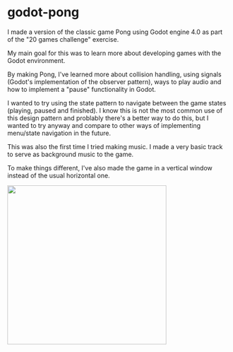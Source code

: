 # godot-pong
I made a version of the classic game Pong using Godot engine 4.0 as part of the "20 games challenge" exercise. 

My main goal for this was to learn more about developing games with the Godot environment. 

By making Pong, I've learned more about collision handling, using signals (Godot's implementation of the observer pattern), ways to play audio and how to implement a "pause" functionality in Godot.

I wanted to try using the state pattern to navigate between the game states (playing, paused and finished). I know this is not the most common use of this design pattern and problably there's a better way to do this, but I wanted to try anyway and compare to other ways of implementing menu/state navigation in the future.

This was also the first time I tried making music. I made a very basic track to serve as background music to the game.

To make things different, I've also made the game in a vertical window instead of the usual horizontal one.

<img src="https://github.com/edudf90/godot-pong/assets/2144672/6daf1228-8a06-484b-8e51-af4d4c84a76e" width="360" />

